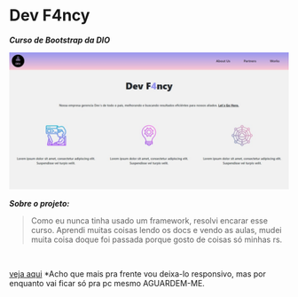 # Dev F4ncy 

***Curso de Bootstrap da DIO***

<img src="Captura da Web_18-1-2022_2505_.jpeg">

***Sobre o projeto:***
> Como eu nunca tinha usado um framework, resolvi encarar esse curso. Aprendi muitas coisas lendo os docs e vendo as aulas, mudei muita coisa doque foi passada porque gosto de coisas só minhas rs.
> 
<br>

[veja aqui](https://luanthierry.github.io/Projeto-Bootstrap_DevF4ncy/)
*Acho que mais pra frente vou deixa-lo responsivo, mas por enquanto vai ficar só pra pc mesmo AGUARDEM-ME.
